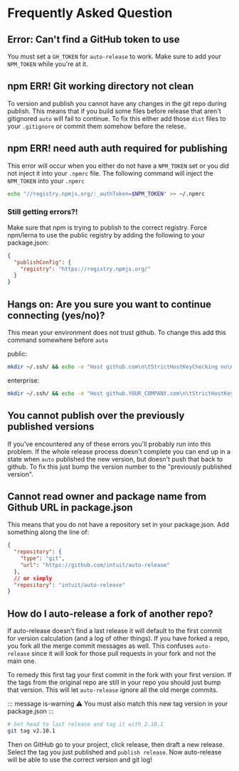 # Frequently Asked Question

## Error: Can't find a GitHub token to use

You must set a `GH_TOKEN` for `auto-release` to work. Make sure to add your `NPM_TOKEN` while you're at it.

## npm ERR! Git working directory not clean

To version and publish you cannot have any changes in the git repo during publish. This means that if you build some files before release that aren't gitignored `auto` will fail to continue. To fix this either add those `dist` files to your `.gitignore` or commit them somehow before the relese.

## npm ERR! need auth auth required for publishing

This error will occur when you either do not have a `NPM_TOKEN` set or you did not inject it into your `.npmrc` file. The following command will inject the `NPM_TOKEN` into your `.npmrc`

```sh
echo "//registry.npmjs.org/:_authToken=$NPM_TOKEN" >> ~/.npmrc
```

### Still getting errors?!

Make sure that npm is trying to publish to the correct registry. Force npm/lerna to use the public registry by adding the following to your package.json:

```json
{
  "publishConfig": {
    "registry": "https://registry.npmjs.org/"
  }
}
```

## Hangs on: Are you sure you want to continue connecting (yes/no)?

This mean your environment does not trust github. To change this add this command somewhere before `auto`

public:

```sh
mkdir ~/.ssh/ && echo -e "Host github.com\n\tStrictHostKeyChecking no\n" > ~/.ssh/config
```

enterprise:

```sh
mkdir ~/.ssh/ && echo -e "Host github.YOUR_COMPANY.com\n\tStrictHostKeyChecking no\n" > ~/.ssh/config
```

## You cannot publish over the previously published versions

If you've encountered any of these errors you'll probably run into this problem. If the whole release process doesn't complete you can end up in a state when `auto` published the new version, but doesn't push that back to github. To fix this just bump the version number to the "previously published version".

## Cannot read owner and package name from Github URL in package.json

This means that you do not have a repository set in your package.json. Add something along the line of:

```json
{
  "repository": {
    "type": "git",
    "url": "https://github.com/intuit/auto-release"
  },
  // or simply
  "repository": "intuit/auto-release"
}
```

## How do I auto-release a fork of another repo?

If auto-release doesn't find a last release it will default to the first commit for version calculation (and a log of other things). If you have forked a repo, you fork all the merge commit messages as well. This confuses `auto-release` since it will look for those pull requests in your fork and not the main one.

To remedy this first tag your first commit in the fork with your first version. If the tags from the original repo are still in your repo you should just bump that version. This will let `auto-release` ignore all the old merge commits.

::: message is-warning
:warning: You must also match this new tag version in your package.json
:::

```sh
# Set head to last release and tag it with 2.10.1
git tag v2.10.1
```

Then on GitHub go to your project, click release, then draft a new release. Select the tag you just published and `publish release`. Now auto-release will be able to use the correct version and git log!
